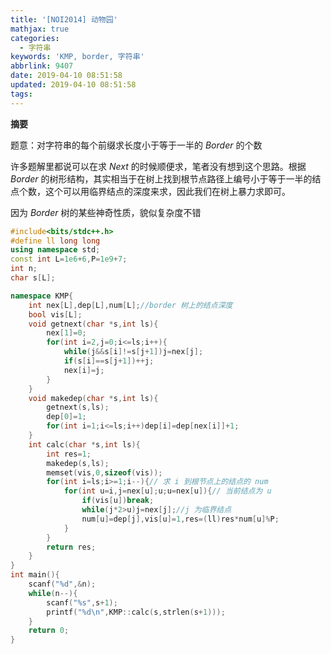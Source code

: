 ```yaml
---
title: '[NOI2014] 动物园'
mathjax: true
categories:
  - 字符串
keywords: 'KMP, border, 字符串'
abbrlink: 9407
date: 2019-04-10 08:51:58
updated: 2019-04-10 08:51:58
tags:
---
```



**摘要**

题意：对字符串的每个前缀求长度小于等于一半的 $Border$ 的个数


<!--more-->

许多题解里都说可以在求 $Next$ 的时候顺便求，笔者没有想到这个思路。根据 $Border$ 的树形结构，其实相当于在树上找到根节点路径上编号小于等于一半的结点个数，这个可以用临界结点的深度来求，因此我们在树上暴力求即可。

因为 $Border$ 树的某些神奇性质，貌似复杂度不错

```cpp
#include<bits/stdc++.h>
#define ll long long
using namespace std;
const int L=1e6+6,P=1e9+7;
int n;
char s[L];

namespace KMP{
	int nex[L],dep[L],num[L];//border 树上的结点深度
	bool vis[L];
	void getnext(char *s,int ls){
		nex[1]=0;
		for(int i=2,j=0;i<=ls;i++){
			while(j&&s[i]!=s[j+1])j=nex[j];
			if(s[i]==s[j+1])++j;
			nex[i]=j;
		}
	}
	void makedep(char *s,int ls){
		getnext(s,ls);
		dep[0]=1;
		for(int i=1;i<=ls;i++)dep[i]=dep[nex[i]]+1;
	}
	int calc(char *s,int ls){
		int res=1;
		makedep(s,ls);
		memset(vis,0,sizeof(vis));
		for(int i=ls;i>=1;i--){// 求 i 到根节点上的结点的 num
			for(int u=i,j=nex[u];u;u=nex[u]){// 当前结点为 u
				if(vis[u])break;
				while(j*2>u)j=nex[j];//j 为临界结点
				num[u]=dep[j],vis[u]=1,res=(ll)res*num[u]%P;
			}
		}
		return res;
	}
}
int main(){
	scanf("%d",&n);
	while(n--){
		scanf("%s",s+1);
		printf("%d\n",KMP::calc(s,strlen(s+1)));
	}
	return 0;
}
```

